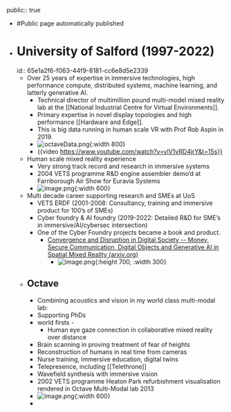 public:: true

- #Public page automatically published
- # University of Salford (1997-2022)
  id:: 65e1a2f6-f063-44f9-8181-cc6e8d5e2339
	- Over 25 years of expertise in immersive technologies, high performance compute, distributed systems, machine learning, and latterly generative AI.
		- Technical director of multimillion pound multi-model mixed reality lab at the [[National Industrial Centre for Virtual Environments]].
		- Primary expertise in novel display topologies and high performance [[Hardware and Edge]].
		- This is big data running in human scale VR with Prof Rob Aspin in 2019.
		- ![octaveData.png](../assets/octaveData_1706181572839_0.png){:width 800}
		- {{video https://www.youtube.com/watch?v=vlV1vRD4jrY&t=15s}}
	- Human scale mixed reality experience
		- Very strong track record and research in immersive systems
		- 2004 VETS programme R&D engine assembler demo’d at Farnborough Air Show for Euravia Systems
		- ![image.png](../assets/image_1707994222111_0.png){:width 600}
	- Multi decade career supporting research and SMEs at UoS
		- VETS ERDF  (2001-2008: Consultancy, training and immersive product for 100’s of SMEs)
		- Cyber foundry & AI foundry  (2019-2022: Detailed R&D for SME’s in immersive/AI/cybersec intersection)
		- One of the Cyber Foundry projects became a book and product.
			- [Convergence and Disruption in Digital Society -- Money, Secure Communication, Digital Objects and Generative AI in Spatial Mixed Reality (arxiv.org)](https://arxiv.org/abs/2207.09460)
				- ![image.png](../assets/image_1704196183900_0.png){:height 700, :width 300}
	- ## Octave
		- Combining acoustics and vision in my world class multi-modal lab:
		- Supporting PhDs
		- world firsts -
			- Human eye gaze connection in collaborative mixed reality over distance
		- Brain scanning in proving treatment of fear of heights
		- Reconstruction of humans in real time from cameras
		- Nurse training, immersive education, digital twins
		- Telepresence, including [[Telethrone]]
		- Wavefield synthesis with immersive vision
		- 2002 VETS programme Heaton Park refurbishment visualisation rendered in Octave Multi-Modal lab 2013
		- ![image.png](../assets/image_1707994463743_0.png){:width 600}
		-